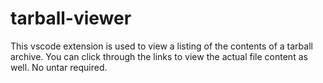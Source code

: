 # tarball-viewer

This vscode extension is used to view a listing of the contents of a tarball archive. You can click through the links to view the actual file content as well. No untar required.